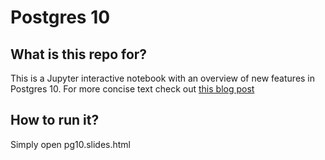 # Postgres 10

## What is this repo for?

This is a Jupyter interactive notebook with an overview of new features in Postgres 10.
For more concise text check out [this blog post](https://10clouds.com/blog/postgresql-10/)

## How to run it?
Simply open pg10.slides.html 